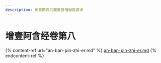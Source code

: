 ```yaml
---
description: 东晋罽宾三藏瞿昙僧伽提婆译
---
```


# 增壹阿含经卷第八

{% content-ref url="an-ban-pin-zhi-er.md" %}
[an-ban-pin-zhi-er.md](an-ban-pin-zhi-er.md)
{% endcontent-ref %}

